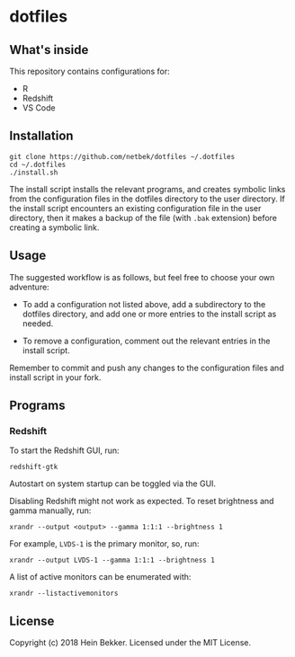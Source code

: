 # dotfiles

## What's inside

This repository contains configurations for:

* R
* Redshift
* VS Code

## Installation

```shell
git clone https://github.com/netbek/dotfiles ~/.dotfiles
cd ~/.dotfiles
./install.sh
```

The install script installs the relevant programs, and creates symbolic links from the configuration
files in the dotfiles directory to the user directory. If the install script encounters an existing
configuration file in the user directory, then it makes a backup of the file (with `.bak` extension)
before creating a symbolic link.

## Usage

The suggested workflow is as follows, but feel free to choose your own adventure:

* To add a configuration not listed above, add a subdirectory to the dotfiles directory, and add
  one or more entries to the install script as needed.

* To remove a configuration, comment out the relevant entries in the install script.

Remember to commit and push any changes to the configuration files and install script in your fork.

## Programs

### Redshift

To start the Redshift GUI, run:

```shell
redshift-gtk
```

Autostart on system startup can be toggled via the GUI.

Disabling Redshift might not work as expected. To reset brightness and gamma manually, run:

```
xrandr --output <output> --gamma 1:1:1 --brightness 1
```

For example, `LVDS-1` is the primary monitor, so, run:

```
xrandr --output LVDS-1 --gamma 1:1:1 --brightness 1
```

A list of active monitors can be enumerated with:

```
xrandr --listactivemonitors
```

## License

Copyright (c) 2018 Hein Bekker. Licensed under the MIT License.
